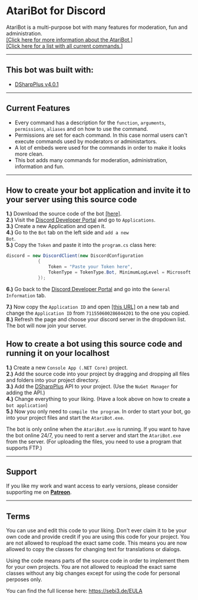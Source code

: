 # AtariBot for Discord
AtariBot is a multi-purpose bot with many features for moderation, fun and administration.<br>
<a href="https://sebi3.de/docs/AtariBot/getting-started">[Click here for more information about the AtariBot.]</a><br>
 <a href="https://sebi3.de/docs/AtariBot/fun-commands">[Click here for a list with all current commands.]</a>
 
--------
 
## This bot was built with:
- <a href="https://dsharpplus.github.io/">DSharpPlus v4.0.1</a>

--------

## Current Features
- Every command has a description for the <code>function</code>, <code>arguments</code>, <code>permissions</code>, <code>aliases</code> and on how to use the command.
- Permissions are set for each command. In this case normal users can't execute commands used by moderators or administartors.
- A lot of embeds were used for the commands in order to make it looks more clean.
- This bot adds many commands for moderation, administration, information and fun.

--------

## How to create your bot application and invite it to your server using this source code
<b>1.)</b> Download the source code of the bot <a href="https://github.com/sEbi3/AtariBot">[here]</a>.<br>
<b>2.)</b> Visit the <a href="https://discord.com/developers/applications">Discord Developer Portal</a> and go to <code>Applications</code>.<br>
<b>3.)</b> Create a new Application and open it.<br>
<b>4.)</b> Go to the <code>Bot</code> tab on the left side and <code>add a new Bot</code>.<br>
<b>5.)</b> Copy the <code>Token</code> and paste it into the <code>program.cs</code> class here:

```cs
discord = new DiscordClient(new DiscordConfiguration
            {
                Token = "Paste your Token here",
                TokenType = TokenType.Bot, MinimumLogLevel = Microsoft.Extensions.Logging.LogLevel.Debug,
            });
```
<b>6.)</b> Go back to the <a href="https://discord.com/developers/applications">Discord Developer Portal</a> and go into the <code>General Information</code> tab.</p>
<b>7.)</b> Now copy the <code>Application ID</code> and open <a href="https://discord.com/oauth2/authorize?client_id=711550600286044201&scope=bot&permissions=8">[this URL]</a> on a new tab and change the <code>Application ID</code> from <code>711550600286044201</code> to the one you copied.<br>
<b>8.)</b> Refresh the page and choose your discord server in the dropdown list. The bot will now join your server.

 
## How to create a bot using this source code and running it on your localhost
<b>1.)</b> Create a new <code>Console App (.NET Core)</code> project.<br>
<b>2.)</b> Add the source code into your project by dragging and dropping all files and folders into your project directory.<br>
<b>3.)</b> Add the <a href="https://dsharpplus.github.io/">DSharpPlus</a> API to your project. (Use the <code>NuGet Manager</code> for adding the API.)<br>
<b>4.)</b> Change everything to your liking. (Have a look above on how to create a <code>bot application</code>)<br>
<b>5.)</b> Now you only need to <code>compile the program</code>. In order to start your bot, go into your project files and start the <code>AtariBot.exe</code>.

The bot is only online when the <code>AtariBot.exe</code> is running. If you want to have the bot online 24/7, you need to rent a server and start the <code>AtariBot.exe</code> from the server. (For uploading the files, you need to use a program that supports FTP.)

--------

## Support
If you like my work and want access to early versions, please consider supporting me on [**Patreon**](https://www.patreon.com/sEbi3). 

--------

## Terms
You can use and edit this code to your liking. Don't ever claim it to be your own code and provide credit if you are using this code for your project. You are not allowed to reupload the exact same code. This means you are now allowed to copy the classes for changing text for translations or dialogs.

Using the code means parts of the source code in order to implement them for your own projects. You are not allowed to reupload the exact same classes without any big changes except for using the code for personal perposes only.

You can find the full license here: https://sebi3.de/EULA
